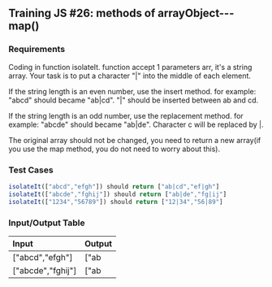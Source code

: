 ## Training JS #26: methods of arrayObject---map()

### Requirements 

Coding in function isolateIt. function accept 1 parameters arr, it's a string array. Your task is to put a character "|" into the middle of each element.

If the string length is an even number, use the insert method. for example: "abcd" should became "ab|cd". "|" should be inserted between ab and cd.

If the string length is an odd number, use the replacement method. for example: "abcde" should became "ab|de". Character c will be replaced by |.

The original array should not be changed, you need to return a new array(if you use the map method, you do not need to worry about this).

### Test Cases

```JavaScript
isolateIt(["abcd","efgh"]) should return ["ab|cd","ef|gh"]
isolateIt(["abcde","fghij"]) should return ["ab|de","fg|ij"]
isolateIt(["1234","56789"]) should return ["12|34","56|89"]
```

### Input/Output Table

| Input                                          | Output |
| :--------------------------------------------- | :----- |
| ["abcd","efgh"]                 | ["ab|cd","ef|gh"]     |
| ["abcde","fghij"]               | ["ab|de","fg|ij"]     | 



